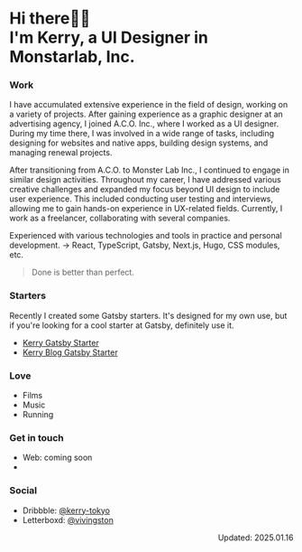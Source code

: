 # Hi there👋🏻  <br/>I'm Kerry, a UI Designer in Monstarlab, Inc.

### Work
I have accumulated extensive experience in the field of design, working on a variety of projects. After gaining experience as a graphic designer at an advertising agency, I joined A.C.O. Inc., where I worked as a UI designer. During my time there, I was involved in a wide range of tasks, including designing for websites and native apps, building design systems, and managing renewal projects.

After transitioning from A.C.O. to Monster Lab Inc., I continued to engage in similar design activities. Throughout my career, I have addressed various creative challenges and expanded my focus beyond UI design to include user experience. This included conducting user testing and interviews, allowing me to gain hands-on experience in UX-related fields. Currently, I work as a freelancer, collaborating with several companies.

Experienced with various technologies and tools in practice and personal development. → React, TypeScript, Gatsby, Next.js, Hugo, CSS modules, etc.

> Done is better than perfect.

### Starters
Recently I created some Gatsby starters. It's designed for my own use, but if you're looking for a cool starter at Gatsby, definitely use it.
- [Kerry Gatsby Starter](https://github.com/kerry-tokyo/kerry-gatsby-starter)
- [Kerry Blog Gatsby Starter](https://github.com/kerry-tokyo/kerry-blog-gatsby-starter)

### Love 
- Films
- Music
- Running

### Get in touch
- Web: coming soon
- 
### Social
- Dribbble: [@kerry-tokyo](https://dribbble.com/kerry-tokyo)
- Letterboxd: [@vivingston](https://letterboxd.com/vivingston/)

<p align="right">Updated: 2025.01.16</p>
